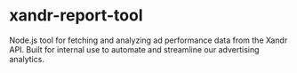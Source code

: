 # xandr-report-tool
Node.js tool for fetching and analyzing ad performance data from the Xandr API. Built for internal use to automate and streamline our advertising analytics.
